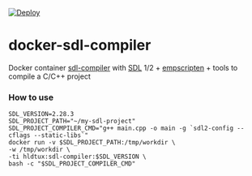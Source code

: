 [![Deploy](https://github.com/humbertodias/docker-sdl-compiler/actions/workflows/deploy.yaml/badge.svg)](https://github.com/humbertodias/docker-sdl-compiler/actions/workflows/deploy.yaml)

# docker-sdl-compiler

Docker container [sdl-compiler](https://hub.docker.com/r/hldtux/sdl-compiler) with [SDL](https://www.libsdl.org/) 1/2 + [empscripten](https://emscripten.org/) + tools to compile a C/C++ project

### How to use

```shell
SDL_VERSION=2.28.3
SDL_PROJECT_PATH="~/my-sdl-project"
SDL_PROJECT_COMPILER_CMD="g++ main.cpp -o main -g `sdl2-config --cflags --static-libs`"
docker run -v $SDL_PROJECT_PATH:/tmp/workdir \
-w /tmp/workdir \
-ti hldtux:sdl-compiler:$SDL_VERSION \
bash -c "$SDL_PROJECT_COMPILER_CMD"
```
